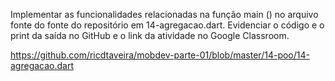 Implementar as funcionalidades relacionadas na função main () no arquivo fonte do fonte do repositório em 14-agregacao.dart.
Evidenciar o código e o print da saída no GitHub e o link da atividade no Google Classroom.

https://github.com/ricdtaveira/mobdev-parte-01/blob/master/14-poo/14-agregacao.dart 
